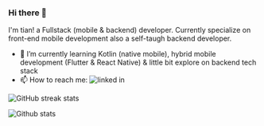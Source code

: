### Hi there 👋
I'm tian! a Fullstack (mobile & backend) developer. Currently specialize on front-end mobile development also a self-taugh backend developer.


- 🌱 I’m currently learning Kotlin (native mobile), hybrid mobile development (Flutter & React Native) & little bit explore on backend tech stack
- 📫 How to reach me: ![linked in](https://www.linkedin.com/in/septian-wijaya/)

![GitHub streak stats](https://github-readme-streak-stats.herokuapp.com/?user=4sskick)

![Github stats](https://github-readme-stats.vercel.app/api?username=4sskick)


<!--
**4sskick/4sskick** is a ✨ _special_ ✨ repository because its `README.md` (this file) appears on your GitHub profile.


Here are some ideas to get you started:

- 🔭 I’m currently working on ...
- 🌱 I’m currently learning ...
- 👯 I’m looking to collaborate on ...
- 🤔 I’m looking for help with ...
- 💬 Ask me about ...
- 📫 How to reach me: ...
- 😄 Pronouns: ...
- ⚡ Fun fact: ...
-->
